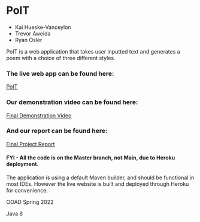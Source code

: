 # PoIT

- Kai Hueske-Vanceylon
- Trevor Aweida
- Ryan Osler

PoIT is a web application that takes user inputted text and generates a poem with a choice of three different styles. 

### The live web app can be found here:
[PoIT](https://poit-ooad.herokuapp.com/)

### Our demonstration video can be found here:
[Final Demonstration Video](https://drive.google.com/file/d/1GtOHTRZd-LP16Yqql9KSnrl0fog-PetU/view?usp=sharing)

### And our report can be found here:
[Final Project Report](https://drive.google.com/file/d/1ByDBL9dC2eSLQd7f2SR9NkAu1aVRxjH0/view?usp=sharing)

#### FYI - All the code is on the Master branch, not Main, due to Heroku deployment.

The application is using a default Maven builder, and should be functional in most IDEs.
However the live website is built and deployed through Heroku for convenience. 

OOAD Spring 2022

Java 8
